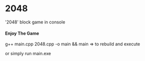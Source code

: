 # 2048
'2048' block game in console

#### Enjoy The Game

g++ main.cpp 2048.cpp -o main && main => to rebuild and execute

or simply run main.exe
